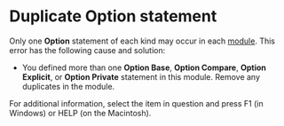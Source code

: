 
# Duplicate Option statement

Only one  **Option** statement of each kind may occur in each [module](b8bdf64f-5920-1ae9-16d0-b26d09524a30.md). This error has the following cause and solution:



- You defined more than one  **Option Base**,  **Option Compare**,  **Option Explicit**, or  **Option Private** statement in this module. Remove any duplicates in the module.
    

For additional information, select the item in question and press F1 (in Windows) or HELP (on the Macintosh).
